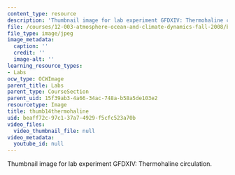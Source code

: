 ```yaml
---
content_type: resource
description: 'Thumbnail image for lab experiment GFDXIV: Thermohaline circulation.'
file: /courses/12-003-atmosphere-ocean-and-climate-dynamics-fall-2008/beaff72c97c137a74929f5cfc523a70b_thumb14thermohaline.JPG
file_type: image/jpeg
image_metadata:
  caption: ''
  credit: ''
  image-alt: ''
learning_resource_types:
- Labs
ocw_type: OCWImage
parent_title: Labs
parent_type: CourseSection
parent_uid: 15f39ab3-4a66-34ac-748a-b58a5de103e2
resourcetype: Image
title: thumb14thermohaline
uid: beaff72c-97c1-37a7-4929-f5cfc523a70b
video_files:
  video_thumbnail_file: null
video_metadata:
  youtube_id: null
---
```

Thumbnail image for lab experiment GFDXIV: Thermohaline circulation.

